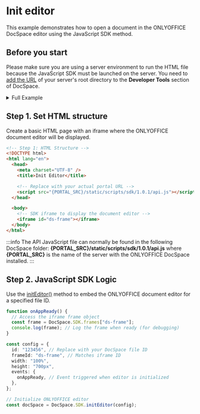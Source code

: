 # Init editor
This example demonstrates how to open a document in the ONLYOFFICE DocSpace editor using the JavaScript SDK method.

## Before you start
Please make sure you are using a server environment to run the HTML file because the JavaScript SDK must be launched on the server.
You need to [add the URL](../../../get-started/basic-concepts.md#step-1-specifying-the-docspace-url) of your server's root directory to the **Developer Tools** section of DocSpace.

<details>
  <summary>Full Example</summary>

``` html
<!-- Step 1: HTML Structure -->
<!DOCTYPE html>
<html lang="en">
  <head>
    <meta charset="UTF-8" />
    <title>Init Editor</title>

    <!-- Replace with your actual portal URL -->
    <script src="{PORTAL_SRC}/static/scripts/sdk/1.0.1/api.js"></script>
  </head>

  <body>
    <!-- SDK iframe to display the document editor -->
    <iframe id="ds-frame"></iframe>
  </body>

  <!-- Step 2: JavaScript SDK Logic -->
  <script>
    function onAppReady() {
      // Access the iframe frame object
      const frame = DocSpace.SDK.frames["ds-frame"];
      console.log(frame); // Log the frame when ready (for debugging)
    }

    const config = {
      id: "123456", // Replace with your DocSpace file ID
      frameId: "ds-frame", // Matches iframe ID
      width: "100%",
      height: "700px",
      events: {
        onAppReady, // Event triggered when editor is initialized
      },
    };

    // Initialize ONLYOFFICE editor
    const docSpace = DocSpace.SDK.initEditor(config);
  </script>
</html>
```

</details>

## Step 1. Set HTML structure
Create a basic HTML page with an iframe where the ONLYOFFICE document editor will be displayed.

``` html
<!-- Step 1: HTML Structure -->
<!DOCTYPE html>
<html lang="en">
  <head>
    <meta charset="UTF-8" />
    <title>Init Editor</title>

    <!-- Replace with your actual portal URL -->
    <script src="{PORTAL_SRC}/static/scripts/sdk/1.0.1/api.js"></script>
  </head>

  <body>
    <!-- SDK iframe to display the document editor -->
    <iframe id="ds-frame"></iframe>
  </body>
</html>
```

:::info
The API JavaScript file can normally be found in the following DocSpace folder: **\{PORTAL_SRC\}/static/scripts/sdk/1.0.1/api.js** where **\{PORTAL_SRC\}** is the name of the server with the ONLYOFFICE DocSpace installed.
:::

## Step 2. JavaScript SDK Logic
Use the [initEditor()](../../../usage-sdk/methods.md#initeditor) method to embed the ONLYOFFICE document editor for a specified file ID.

``` ts
function onAppReady() {
  // Access the iframe frame object
  const frame = DocSpace.SDK.frames["ds-frame"];
  console.log(frame); // Log the frame when ready (for debugging)
}

const config = {
  id: "123456", // Replace with your DocSpace file ID
  frameId: "ds-frame", // Matches iframe ID
  width: "100%",
  height: "700px",
  events: {
    onAppReady, // Event triggered when editor is initialized
  },
};

// Initialize ONLYOFFICE editor
const docSpace = DocSpace.SDK.initEditor(config);
```
